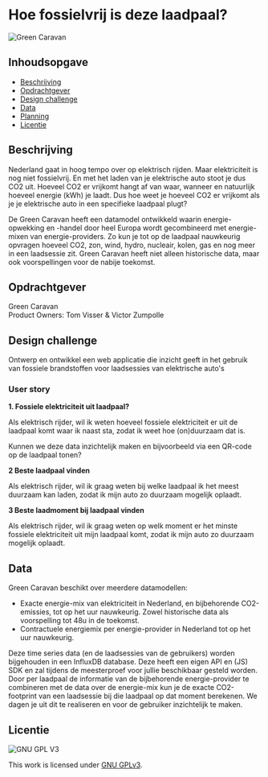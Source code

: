 # Hoe fossielvrij is deze laadpaal?

![Green Caravan](https://github.com/cmda-minor-web-cases/hoe-fossielvrij-is-deze-laadpaal/blob/main/assets/green-caravan.png?raw=true)

## Inhoudsopgave
  * [Beschrijving](#beschrijving)
  * [Opdrachtgever](#opdrachtgever)
  * [Design challenge](#design-challenge)
  * [Data](#data)
  * [Planning](#planning)
  * [Licentie](#licentie)

## Beschrijving
Nederland gaat in hoog tempo over op elektrisch rijden. Maar elektriciteit is nog niet fossielvrij. En met het laden van je elektrische auto stoot je dus CO2 uit. Hoeveel CO2 er vrijkomt hangt af
van waar, wanneer en natuurlijk hoeveel energie (kWh) je laadt. Dus hoe weet je hoeveel CO2 er vrijkomt als je je elektrische auto in een specifieke laadpaal plugt?

De Green Caravan heeft een datamodel ontwikkeld waarin energie-opwekking en -handel door heel Europa wordt gecombineerd met energie-mixen van energie-providers. Zo kun je tot op de laadpaal nauwkeurig opvragen hoeveel CO2, zon, wind, hydro, nucleair, kolen, gas en nog meer in een laadsessie zit. Green Caravan heeft niet alleen historische data, maar ook voorspellingen voor de nabije toekomst.

## Opdrachtgever
Green Caravan  
Product Owners: Tom Visser & Victor Zumpolle

## Design challenge
Ontwerp en ontwikkel een web applicatie die inzicht geeft in het gebruik van fossiele brandstoffen voor laadsessies van elektrische auto's

### User story
**1. Fossiele elektriciteit uit laadpaal?**

Als elektrisch rijder,
wil ik weten hoeveel fossiele elektriciteit er uit de laadpaal komt waar ik naast sta, zodat ik weet hoe (on)duurzaam dat is.

Kunnen we deze data inzichtelijk maken en bijvoorbeeld via een QR-code op de laadpaal tonen?

**2 Beste laadpaal vinden**

Als elektrisch rijder,
wil ik graag weten bij welke laadpaal ik het meest duurzaam kan laden, zodat ik mijn auto zo duurzaam mogelijk oplaadt.

**3 Beste laadmoment bij laadpaal vinden**

Als elektrisch rijder,
wil ik graag weten op welk moment er het minste fossiele elektriciteit uit mijn laadpaal komt, zodat ik mijn auto zo duurzaam mogelijk oplaadt.

## Data
Green Caravan beschikt over meerdere datamodellen:  
* Exacte energie-mix van elektriciteit in Nederland, en bijbehorende CO2-emissies, tot op het uur nauwkeurig. Zowel historische data als voorspelling tot 48u in de toekomst.
* Contractuele energiemix per energie-provider in Nederland tot op het uur nauwkeurig. 

Deze time series data (en de laadsessies van de gebruikers) worden bijgehouden in een InfluxDB database. Deze heeft een eigen API en (JS) SDK en zal tijdens de meesterproef voor jullie beschikbaar gesteld worden. Door per laadpaal de informatie van de bijbehorende energie-provider te combineren met de data over de energie-mix kun je de exacte CO2-footprint van een laadsessie bij die laadpaal op
dat moment berekenen. We dagen je uit dit te realiseren en voor de gebruiker inzichtelijk te maken.

## Licentie

![GNU GPL V3](https://www.gnu.org/graphics/gplv3-127x51.png)

This work is licensed under [GNU GPLv3](./LICENSE).
